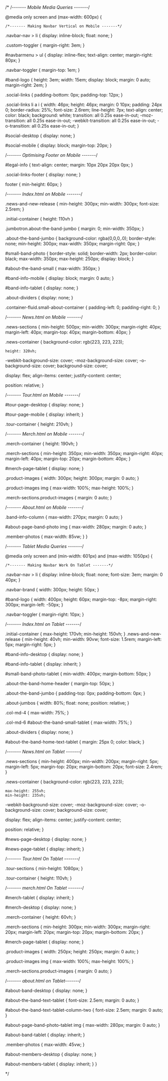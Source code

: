 /* 
/*------- Mobile Media Queries -------*/

@media only screen and (max-width: 600px) {

    /*------- Making Navbar Vertical on Mobile -------*/

.navbar-nav > li {
    display: inline-block;
    float: none;
}

.custom-toggler {
    margin-right: 3em;
}

#navbarmenu > ul {
    display: inline-flex;
    text-align: center;
    margin-right: 80px;
}

.navbar-toggler {
    margin-top: 1em;
}

#band-logo {
    height: 3em;
    width: 15em;
    display: block;
    margin: 0 auto;
    margin-right: 2em;
}

.social-links {
    padding-bottom: 0px;
    padding-top: 12px;
}

.social-links li a i {
    width: 46px;
    height: 46px;
    margin: 0 10px;
    padding: 24px 0;
    border-radius: 25%;
    font-size: 2.6rem;
    line-height: 7px;
    text-align: center;
     color: black;
    background: white;
    transition: all 0.25s ease-in-out;
    -moz-transition: all 0.25s ease-in-out;
    -webkit-transition: all 0.25s ease-in-out;
    -o-transition: all 0.25s ease-in-out;
}

#social-desktop {
    display: none;
}

#social-mobile {
    display: block;
    margin-top: 20px;
}

/*------- Optimising Footer on Mobile -------*/

#legal-info {
    text-align: center;
    margin: 10px 20px 20px 0px;
}

.social-links-footer {
    display: none;
}

footer {
    min-height: 60px;
}

/*------- Index.html on Mobile -------*/

.news-and-new-release {
    min-height: 300px;
    min-width: 300px;
    font-size: 2.5rem;
}

.initial-container {
    height: 110vh
}

.jumbotron.about-the-band-jumbo {
    margin: 0;
    min-width: 350px;
}

.about-the-band-jumbo {
    background-color: rgba(0,0,0,.0);
    border-style: none;
    min-height: 300px;
    max-width: 350px;
    margin-right: 0px;
}

#small-band-photo {
    border-style: solid;
    border-width: 2px;
    border-color: black;
    max-width: 350px;
    max-height: 250px;
    display: block;
}

#about-the-band-small {
    max-width: 350px;
}

#band-info-mobile {
    display: block;
    margin: 0 auto;
}

#band-info-tablet {
    display: none;
}

.about-dividers {
    display: none;
}

.container-fluid.small-about-container {
    padding-left: 0;
    padding-right: 0;
}

/*------- News.html on Mobile -------*/

.news-sections {
    min-height: 500px;
    min-width: 300px;
    margin-right: 40px;
    margin-left: 40px;
    margin-top: 40px;
    margin-bottom: 40px;
}

.news-container {
    background-color: rgb(223, 223, 223);

    height: 320vh;
 
  -webkit-background-size: cover;
  -moz-background-size: cover;
  -o-background-size: cover;
  background-size: cover;

  display: flex;
  align-items: center;
  justify-content: center;

  position: relative;
}

/*------- Tour.html on Mobile -------*/

#tour-page-desktop {
    display: none;
}

#tour-page-mobile {
    display: inherit;
}


.tour-container {
    height: 210vh;
}


/*------- Merch.html on Mobile -------*/

.merch-container {
    height: 190vh;
}

.merch-sections {
    min-height: 350px;
    min-width: 350px;
    margin-right: 40px;
    margin-left: 40px;
    margin-top: 20px;
    margin-bottom: 40px;
}

#merch-page-tablet {
    display: none;
}

.product-images {
    width: 300px;
    height: 300px;
    margin: 0 auto;
}

.product-images img {
  max-width: 100%;
  max-height: 100%;
}

.merch-sections.product-images {
    margin: 0 auto;
}

/*------- About.html on Mobile -------*/


.band-info-column {
    max-width: 270px;
    margin: 0 auto;
}

#about-page-band-photo img {
    max-width: 280px;
    margin: 0 auto;
}

.member-photos {
    max-width: 85vw;
}
}

/*------- Tablet Media Queries -------*/


@media only screen and (min-width: 601px) and (max-width: 1050px) {

    /*------- Making Navbar Work On Tablet -------*/

.navbar-nav > li {
    display: inline-block;
    float: none;
    font-size: 3em;
    margin: 0 40px;
}

.navbar-brand {
    width: 300px;
    height: 50px;
}

#band-logo {
    width: 400px;
    height: 60px;
    margin-top: -8px;
    margin-right: 300px;
    margin-left: -50px;
}

.navbar-toggler {
    margin-right: 10px;
}


/*------- Index.html on Tablet -------*/

.initial-container {
    max-height: 170vh;
    min-height: 150vh;
}
.news-and-new-release {
    min-height: 40vh;
    min-width: 90vw;
    font-size: 1.5rem;
    margin-left: 5px;
    margin-right: 5px;
}

#band-info-desktop {
    display: none;
}

#band-info-tablet {
    display: inherit;
}

#small-band-photo-tablet {
    min-width: 400px;
    margin-bottom: 50px;
}

.about-the-band-home-header {
    margin-top: 50px;
}


.about-the-band-jumbo {
    padding-top: 0px;
    padding-bottom: 0px;
}

.about-jumbos {
    width: 80%;
    float: none;
    position: relative;
}

.col-md-4 {
    max-width: 75%;
}

.col-md-6 #about-the-band-small-tablet {
    max-width: 75%;
}

.about-dividers {
    display: none;
}

#about-the-band-home-text-tablet {
    margin: 25px 0;
    color: black;
}

/*------- News.html on Tablet -------*/

.news-sections {
    min-height: 400px;
    min-width: 200px;
    margin-right: 5px;
    margin-left: 5px;
    margin-top: 20px;
    margin-bottom: 20px;
    font-size: 2.4rem;
}

.news-container {
    background-color: rgb(223, 223, 223);

    max-height: 255vh;
    min-height: 235vh;
 
  -webkit-background-size: cover;
  -moz-background-size: cover;
  -o-background-size: cover;
  background-size: cover;

  display: flex;
  align-items: center;
  justify-content: center;

  position: relative;
}

#news-page-desktop {
    display: none;
}

#news-page-tablet {
    display: inherit;
}

/*------- Tour.html On Tablet -------*/

.tour-sections {
    min-height: 1080px;
}

.tour-container {
    height: 110vh;
}

/*------- merch.html On Tablet -------*/

#merch-tablet {
    display: inherit;
}

#merch-desktop {
    display: none;
}

.merch-container {
    height: 60vh;
}

.merch-sections {
    min-height: 300px;
    min-width: 300px;
    margin-right: 20px;
    margin-left: 20px;
    margin-top: 20px;
    margin-bottom: 20px;
}

#merch-page-tablet {
    display: none;
}

.product-images {
    width: 250px;
    height: 250px;
    margin: 0 auto;
}

.product-images img {
  max-width: 100%;
  max-height: 100%;
}

.merch-sections.product-images {
    margin: 0 auto;
}

/*------- about.html on Tablet-------*/

#about-band-desktop {
    display: none;
}

#about-the-band-text-tablet {
    font-size: 2.5em;
    margin: 0 auto;
}

#about-the-band-text-tablet-column-two {
    font-size: 2.5em;
    margin: 0 auto;
}

#about-page-band-photo-tablet img {
    max-width: 280px;
    margin: 0 auto;
}

#about-band-tablet {
    display: inherit;
}

.member-photos {
    max-width: 45vw;
}

#about-members-desktop {
    display: none;
}

#about-members-tablet {
    display: inherit;
}
}

 */
